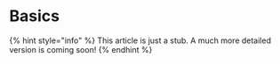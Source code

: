 # Basics

{% hint style="info" %}
This article is just a stub. A much more detailed version is coming soon!
{% endhint %}

